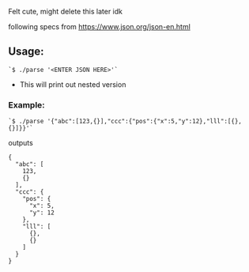 Felt cute, might delete this later idk

following specs from https://www.json.org/json-en.html

## Usage:
	`$ ./parse '<ENTER JSON HERE>'`
- This will print out nested version

### Example:
	`$ ./parse '{"abc":[123,{}],"ccc":{"pos":{"x":5,"y":12},"lll":[{},{}]}}'`

outputs

	{
	  "abc": [
	    123,
	    {}
	  ],
	  "ccc": {
	    "pos": {
	      "x": 5,
	      "y": 12
	    },
	    "lll": [
	      {},
	      {}
	    ]
	  }
	}
